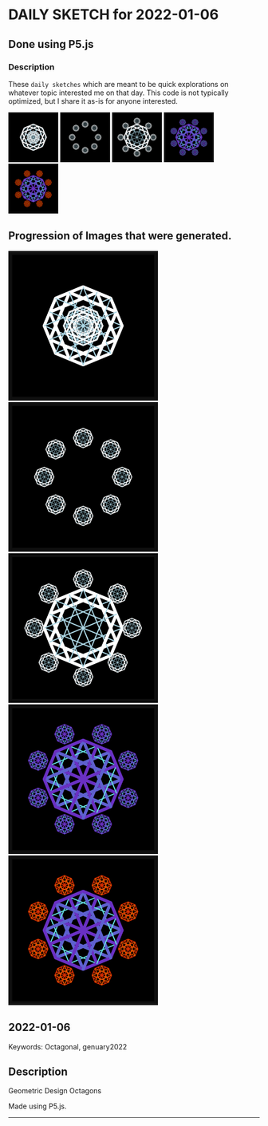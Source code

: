 # DAILY SKETCH for 2022-01-06

## Done using P5.js

### Description

These `daily sketches` which are meant to be quick explorations     on whatever topic interested me on that day. This code is not typically optimized, but I share it as-is     for anyone interested.

<img src = 'images/keep_2022-01-07-13-07-16.png' width = '100'> <img src = 'images/keep_2022-01-07-14-18-54.png' width = '100'> <img src = 'images/keep_2022-01-07-14-21-13.png' width = '100'> <img src = 'images/keep_2022-01-07-15-27-42.png' width = '100'> <img src = 'images/keep_2022-01-07-15-29-12.png' width = '100'> 

## Progression of Images that were generated.

<img src = 'images/keep_2022-01-07-13-07-16.png' width = '300'> 
<img src = 'images/keep_2022-01-07-14-18-54.png' width = '300'> 
<img src = 'images/keep_2022-01-07-14-21-13.png' width = '300'> 
<img src = 'images/keep_2022-01-07-15-27-42.png' width = '300'> 
<img src = 'images/keep_2022-01-07-15-29-12.png' width = '300'> 




## 2022-01-06
Keywords: Octagonal, genuary2022
 

## Description 

 Geometric Design Octagons 

Made using P5.js. 

-----

